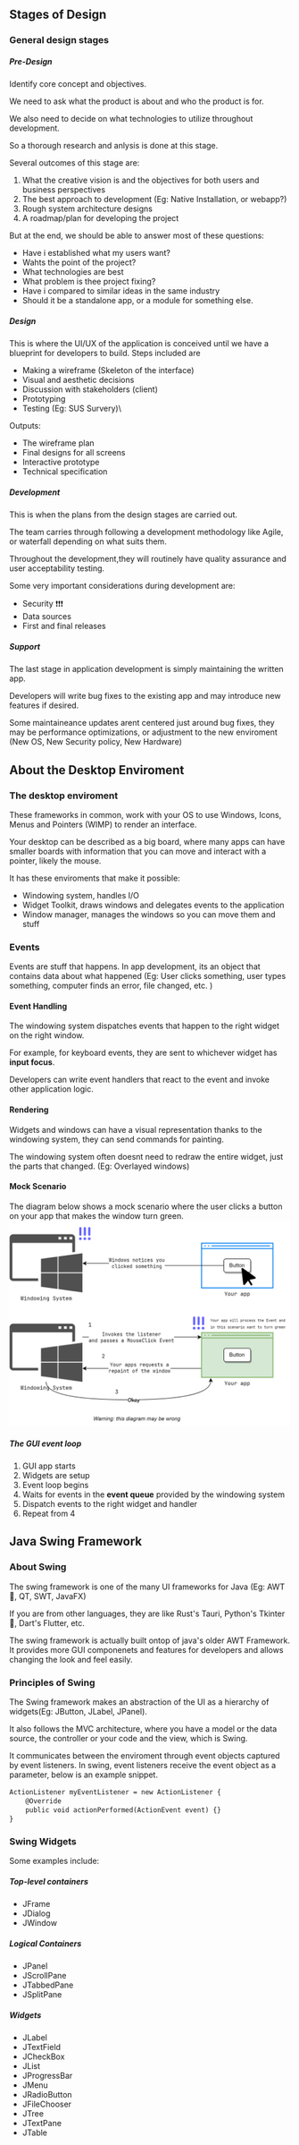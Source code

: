 <link rel="stylesheet" href="../Resources/styles/base.css">
<!---This is for enabling LaTeX rendering in exports--->
<!---                  Do not remove                --->

<script type="text/javascript" src="http://cdn.mathjax.org/mathjax/latest/MathJax.js?config=TeX-AMS-MML_HTMLorMML"> 
</script>

<script type="text/x-mathjax-config">
MathJax.Hub.Config({ tex2jax: {inlineMath: [['$','$']]}, messageStyle: "none" });
</script>

## Stages of Design
### General design stages
##### Pre-Design
Identify core concept and objectives.

We need to ask what the product is about and who the product is for.

We also need to decide on what technologies to utilize throughout development.

So a thorough research and anlysis is done at this stage.

Several outcomes of this stage are:
1. What the creative vision is and the objectives for both users and business perspectives
2. The best approach to development (Eg: Native Installation, or webapp?)
3. Rough system architecture designs
4. A roadmap/plan for developing the project

But at the end, we should be able to answer most of these questions:
- Have i established what my users want?
- Wahts the point of the project?
- What technologies are best
- What problem is thee project fixing?
- Have i compared to similar ideas in the same industry
- Should it be a standalone app, or a module for something else.
##### Design
This is where the UI/UX of the application is conceived until we have a blueprint for developers to build.
Steps included are 
- Making a wireframe (Skeleton of the interface)
- Visual and aesthetic decisions
- Discussion with stakeholders (client)
- Prototyping
- Testing (Eg: SUS Survery)\

Outputs:
- The wireframe plan
- Final designs for all screens
- Interactive prototype
- Technical specification

##### Development
This is when the plans from the design stages are carried out.

The team carries through following a development methodology like Agile, or waterfall depending on what suits them.

Throughout the development,they will routinely have quality assurance and user acceptability testing.

Some very important considerations during development are:
- Security ❗❗❗
- Data sources
- First and final releases

##### Support
The last stage in application development is simply maintaining the written app.

Developers will write bug fixes to the existing app and may introduce new features if desired.

Some maintaineance updates arent centered just around bug fixes, they may be performance optimizations, or adjustment to the new enviroment (New OS, New Security policy, New Hardware)

## About the Desktop Enviroment


### The desktop enviroment
These frameworks in common, work with your OS to use Windows, Icons, Menus and Pointers (WIMP) to render an interface.

Your desktop can be described as a big board, where many apps can have smaller boards with information that you can move and interact with a pointer, likely the mouse.

It has these enviroments that make it possible:
- Windowing system, handles I/O
- Widget Toolkit, draws windows and delegates events to the application
- Window manager, manages the windows so you can move them and stuff

### Events

Events are stuff that happens. In app development, its an object that contains data about what happened (Eg: User clicks something, user types something, computer finds an error, file changed, etc. )

#### Event Handling
The windowing system dispatches events that happen to the right widget on the right window.

For example, for keyboard events, they are sent to whichever widget has **input focus**.

Developers can write event handlers that react to the event and invoke other application logic.

#### Rendering
Widgets and windows can have a visual representation thanks to the windowing system, they can send commands for painting.

The windowing system often doesnt need to redraw the entire widget, just the parts that changed. (Eg: Overlayed windows)


#### Mock Scenario
The diagram below shows a mock scenario where the user clicks a button on your app that makes the window turn green.
![Alt text](images/windowing-system.png)


##### The GUI event loop
1. GUI app starts
2. Widgets are setup
3. Event loop begins
4. Waits for events in the **event queue** provided by the windowing system
5. Dispatch events to the right widget and handler
6. Repeat from 4

## Java Swing Framework
### About Swing
The swing framework is one of the many UI frameworks for Java (Eg: AWT💩, QT, SWT, JavaFX)

If you are from other languages, they are like Rust's Tauri, Python's Tkinter💩, Dart's Flutter, etc.

The swing framework is actually built ontop of java's older AWT Framework. It provides more GUI componenets and features for developers and allows changing the look and feel easily.

### Principles of Swing
The Swing framework makes an abstraction of the UI as a hierarchy of widgets(Eg: JButton, JLabel, JPanel).

It also follows the MVC architecture, where you have a model or the data source, the controller or your code and the view, which is Swing.

It communicates between the enviroment through event objects captured by event listeners. In swing, event listeners receive the event object as a parameter, below is an example snippet.
```
ActionListener myEventListener = new ActionListener {
    @Override
    public void actionPerformed(ActionEvent event) {}
}
```
### Swing Widgets
Some examples include:
##### Top-level containers
- JFrame
- JDialog
- JWindow
##### Logical Containers
- JPanel
- JScrollPane
- JTabbedPane
- JSplitPane
##### Widgets
- JLabel
- JTextField
- JCheckBox
- JList
- JProgressBar
- JMenu
- JRadioButton
- JFileChooser
- JTree
- JTextPane
- JTable